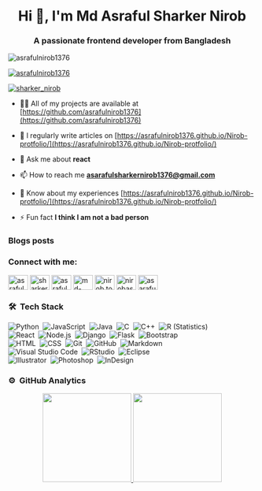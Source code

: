 <h1 align="center">Hi 👋, I'm Md Asraful Sharker Nirob</h1>
<h3 align="center">A passionate frontend developer from Bangladesh</h3>

<p align="left"> <img src="https://komarev.com/ghpvc/?username=asrafulnirob1376&label=Profile%20views&color=0e75b6&style=flat" alt="asrafulnirob1376" /> </p>

<p align="left"> <a href="https://github.com/ryo-ma/github-profile-trophy"><img src="https://github-profile-trophy.vercel.app/?username=asrafulnirob1376" alt="asrafulnirob1376" /></a> </p>

<p align="left"> <a href="https://twitter.com/sharker_nirob" target="blank"><img src="https://img.shields.io/twitter/follow/sharker_nirob?logo=twitter&style=for-the-badge" alt="sharker_nirob" /></a> </p>

- 👨‍💻 All of my projects are available at [https://github.com/asrafulnirob1376](https://github.com/asrafulnirob1376)

- 📝 I regularly write articles on [https://asrafulnirob1376.github.io/Nirob-protfolio/](https://asrafulnirob1376.github.io/Nirob-protfolio/)

- 💬 Ask me about **react**

- 📫 How to reach me **asarafulsharkernirob1376@gmail.com**

- 📄 Know about my experiences [https://asrafulnirob1376.github.io/Nirob-protfolio/](https://asrafulnirob1376.github.io/Nirob-protfolio/)

- ⚡ Fun fact **I think I am not a bad person**

### Blogs posts
<!-- BLOG-POST-LIST:START -->
<!-- BLOG-POST-LIST:END -->

<h3 align="left">Connect with me:</h3>
<p align="left">
<a href="https://dev.to/asrafulnirob1376" target="blank"><img align="center" src="https://cdn.jsdelivr.net/npm/simple-icons@3.0.1/icons/dev-dot-to.svg" alt="asrafulnirob1376" height="30" width="40" /></a>
<a href="https://twitter.com/sharker_nirob" target="blank"><img align="center" src="https://cdn.jsdelivr.net/npm/simple-icons@3.0.1/icons/twitter.svg" alt="sharker_nirob" height="30" width="40" /></a>
<a href="https://linkedin.com/in/asraful-sharker-nirob-0b21b71a5" target="blank"><img align="center" src="https://cdn.jsdelivr.net/npm/simple-icons@3.0.1/icons/linkedin.svg" alt="asraful-sharker-nirob-0b21b71a5" height="30" width="40" /></a>
<a href="https://stackoverflow.com/users/md-asraful-sharker-nirob" target="blank"><img align="center" src="https://cdn.jsdelivr.net/npm/simple-icons@3.0.1/icons/stackoverflow.svg" alt="md-asraful-sharker-nirob" height="30" width="40" /></a>
<a href="https://fb.com/nirob.toxic" target="blank"><img align="center" src="https://cdn.jsdelivr.net/npm/simple-icons@3.0.1/icons/facebook.svg" alt="nirob.toxic" height="30" width="40" /></a>
<a href="https://instagram.com/nirobasraful" target="blank"><img align="center" src="https://cdn.jsdelivr.net/npm/simple-icons@3.0.1/icons/instagram.svg" alt="nirobasraful" height="30" width="40" /></a>
<a href="https://www.hackerrank.com/asaraful15_3179" target="blank"><img align="center" src="https://cdn.jsdelivr.net/npm/simple-icons@3.0.1/icons/hackerrank.svg" alt="asaraful15_3179" height="30" width="40" /></a>
</p>

### 🛠 &nbsp;Tech Stack

![Python](https://img.shields.io/badge/-Python-05122A?style=flat&logo=python)&nbsp;
![JavaScript](https://img.shields.io/badge/-JavaScript-05122A?style=flat&logo=javascript)&nbsp;
![Java](https://img.shields.io/badge/-Java-05122A?style=flat&logo=Java&logoColor=FFA518)&nbsp;
![C](https://img.shields.io/badge/-C-05122A?style=flat&logo=C&logoColor=A8B9CC)&nbsp;
![C++](https://img.shields.io/badge/-C++-05122A?style=flat&logo=C%2B%2B&logoColor=00599C)&nbsp;
![R (Statistics)](https://img.shields.io/badge/-R-05122A?style=flat&logo=R&logoColor=276DC3)\
![React](https://img.shields.io/badge/-React-05122A?style=flat&logo=react)&nbsp;
![Node.js](https://img.shields.io/badge/-Node.js-05122A?style=flat&logo=node.js)&nbsp;
![Django](https://img.shields.io/badge/-Django-05122A?style=flat&logo=django&logoColor=092E20)&nbsp;
![Flask](https://img.shields.io/badge/-Flask-05122A?style=flat&logo=flask)&nbsp;
![Bootstrap](https://img.shields.io/badge/-Bootstrap-05122A?style=flat&logo=bootstrap&logoColor=563D7C)\
![HTML](https://img.shields.io/badge/-HTML-05122A?style=flat&logo=HTML5)&nbsp;
![CSS](https://img.shields.io/badge/-CSS-05122A?style=flat&logo=CSS3&logoColor=1572B6)&nbsp;
![Git](https://img.shields.io/badge/-Git-05122A?style=flat&logo=git)&nbsp;
![GitHub](https://img.shields.io/badge/-GitHub-05122A?style=flat&logo=github)&nbsp;
![Markdown](https://img.shields.io/badge/-Markdown-05122A?style=flat&logo=markdown)\
![Visual Studio Code](https://img.shields.io/badge/-Visual%20Studio%20Code-05122A?style=flat&logo=visual-studio-code&logoColor=007ACC)&nbsp;
![RStudio](https://img.shields.io/badge/-RStudio-05122A?style=flat&logo=rstudio)&nbsp;
![Eclipse](https://img.shields.io/badge/-Eclipse-05122A?style=flat&logo=eclipse-ide&logoColor=2C2255)\
![Illustrator](https://img.shields.io/badge/-Illustrator-05122A?style=flat&logo=adobe-illustrator)&nbsp;
![Photoshop](https://img.shields.io/badge/-Photoshop-05122A?style=flat&logo=adobe-photoshop)&nbsp;
![InDesign](https://img.shields.io/badge/-InDesign-05122A?style=flat&logo=adobe-indesign)



### ⚙️ &nbsp;GitHub Analytics

<p align="center">
<a href="https://github.com/asrafulnirob1376">
   <img height="180em" src="https://github-readme-stats-eight-theta.vercel.app/api?username=asrafulnirob1376&show_icons=true&theme=algolia&include_all_commits=true&count_private=true"/>
  <img height="180em" src="https://github-readme-stats-eight-theta.vercel.app/api/top-langs/?username=asrafulnirob1376&layout=compact&langs_count=8&theme=algolia"/>
</a>
</p>
